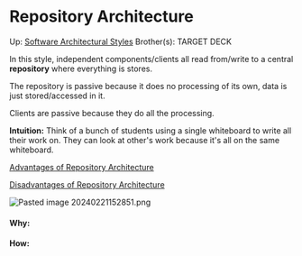 # Repository Architecture

Up: [Software Architectural Styles](software_architectural_styles)
Brother(s):
TARGET DECK

In this style, independent components/clients all read from/write to a central **repository** where everything is stores.

The repository is passive because it does no processing of its own, data is just stored/accessed in it.

Clients are passive because they do all the processing.

**Intuition:** Think of a bunch of students using a single whiteboard to write all their work on. They can look at other's work because it's all on the same whiteboard.

[Advantages of Repository Architecture](advantages_of_repository_architecture)

[Disadvantages of Repository Architecture](disadvantages_of_repository_architecture)

![Pasted image 20240221152851.png](pasted_image_20240221152851.png)
































#### Why:
#### How:









